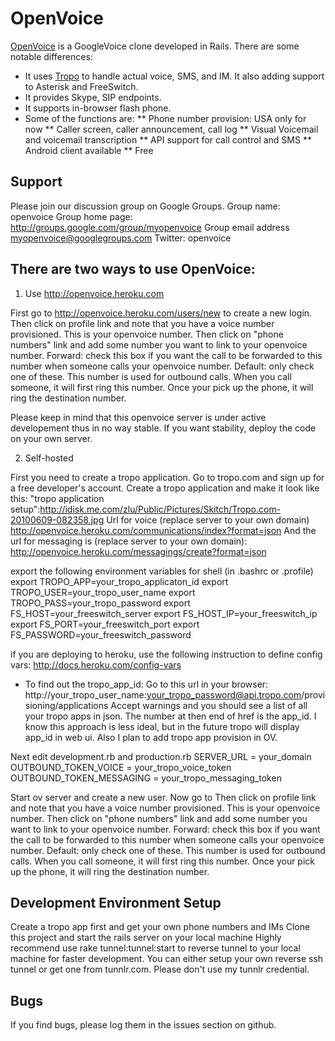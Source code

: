 OpenVoice
====

<a href="http://github.com/openvoice">OpenVoice</a> is a GoogleVoice clone developed in Rails.  There are some notable
differences:

* It uses <a href="http://tropo.com">Tropo</a> to handle actual voice, SMS, and IM.  It also adding support to Asterisk
and FreeSwitch.
* It provides Skype, SIP endpoints.
* It supports in-browser flash phone.
* Some of the functions are:
** Phone number provision: USA only for now
** Caller screen, caller announcement, call log
** Visual Voicemail and voicemail transcription
** API support for call control and SMS
** Android client available
** Free

Support
----
Please join our discussion group on Google Groups.
Group name: openvoice
Group home page: http://groups.google.com/group/myopenvoice
Group email address myopenvoice@googlegroups.com
Twitter: openvoice

There are two ways to use OpenVoice:
----
1. Use http://openvoice.heroku.com

First go to http://openvoice.heroku.com/users/new to create a new login.
Then click on profile link and note that you have a voice number provisioned.  This is your openvoice number.
Then click on "phone numbers" link and add some number you want to link to your openvoice number.
Forward: check this box if you want the call to be forwarded to this number when someone calls your openvoice number.
Default: only check one of these.  This number is used for outbound calls.  When you call someone, it will first ring
this number.  Once your pick up the phone, it will ring the destination number.

Please keep in mind that this openvoice server is under active developement thus in no way stable.  If you want stability,
deploy the code on your own server.

2. Self-hosted

First you need to create a tropo application.  Go to tropo.com and sign up for a free developer's account.
Create a tropo application and make it look like this:
"tropo application setup":http://idisk.me.com/zlu/Public/Pictures/Skitch/Tropo.com-20100609-082358.jpg
Url for voice (replace server to your own domain)
http://openvoice.heroku.com/communications/index?format=json
And the url for messaging is (replace server to your own domain):
http://openvoice.heroku.com/messagings/create?format=json

export the following environment variables for shell (in .bashrc or .profile)
export TROPO_APP=your_tropo_applicaton_id
export TROPO_USER=your_tropo_user_name
export TROPO_PASS=your_tropo_password
export FS_HOST=your_freeswitch_server
export FS_HOST_IP=your_freeswitch_ip
export FS_PORT=your_freeswitch_port
export FS_PASSWORD=your_freeswitch_password


if you are deploying to heroku, use the following instruction to define config vars:
http://docs.heroku.com/config-vars

* To find out the tropo_app_id:
Go to this url in your browser:
http://your_tropo_user_name:your_tropo_password@api.tropo.com/provisioning/applications
Accept warnings and you should see a list of all your tropo apps in json.
The number at then end of href is the app_id.  I know this approach is less ideal, but in the future tropo will
display app_id in web ui.  Also I plan to add tropo app provision in OV.

Next edit development.rb and production.rb
SERVER_URL = your_domain
OUTBOUND_TOKEN_VOICE = your_tropo_voice_token
OUTBOUND_TOKEN_MESSAGING = your_tropo_messaging_token

Start ov server and create a new user.  Now go to
Then click on profile link and note that you have a voice number provisioned.  This is your openvoice number.
Then click on "phone numbers" link and add some number you want to link to your openvoice number.
Forward: check this box if you want the call to be forwarded to this number when someone calls your openvoice number.
Default: only check one of these.  This number is used for outbound calls.  When you call someone, it will first ring
this number.  Once your pick up the phone, it will ring the destination number.

Development Environment Setup
----

Create a tropo app first and get your own phone numbers and IMs
Clone this project and start the rails server on your local machine
Highly recommend use rake tunnel:tunnel:start to reverse tunnel to your local machine for faster development.
You can either setup your own reverse ssh tunnel or get one from tunnlr.com.
Please don't use my tunnlr credential.

Bugs
----
If you find bugs, please log them in the issues section on github.

